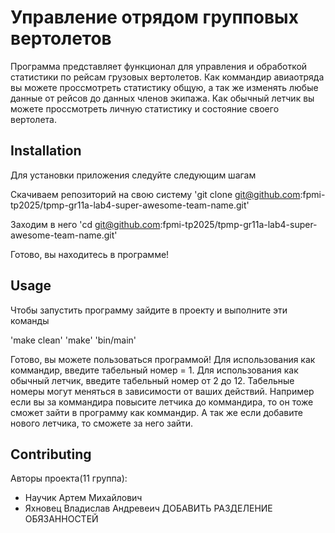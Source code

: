 # Управление отрядом групповых вертолетов

Программа представляет функционал для управления и обработкой статистики по рейсам грузовых вертолетов. Как коммандир авиаотряда вы можете проссмотреть статистику общую, а так же изменять любые данные от рейсов до данных членов экипажа. Как обычный летчик вы можете проссмотреть личную статистику и состояние своего вертолета.

## Installation
Для установки приложения следуйте следующим шагам

Скачиваем репозиторий на свою систему
'git clone git@github.com:fpmi-tp2025/tpmp-gr11a-lab4-super-awesome-team-name.git'

Заходим в него
'cd git@github.com:fpmi-tp2025/tpmp-gr11a-lab4-super-awesome-team-name.git'

Готово, вы находитесь в программе!

## Usage
Чтобы запустить программу зайдите в проекту и выполните эти команды

'make clean'
'make'
'bin/main'

Готово, вы можете пользоваться программой!
Для использования как коммандир, введите табельный номер = 1.
Для использования как обычный летчик, введите табельный номер от 2 до 12. 
Табельные номеры могут меняться в зависимости от ваших действий. Например если вы за коммандира повысите летчика до коммандира, то он тоже сможет зайти в программу как коммандир. А так же если добавите нового летчика, то сможете за него зайти.

## Contributing
Авторы проекта(11 группа):
* Научик Артем Михайлович
* Яхновец Владислав Андревеич
ДОБАВИТЬ РАЗДЕЛЕНИЕ ОБЯЗАННОСТЕЙ
